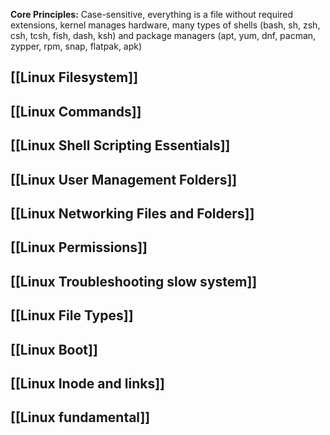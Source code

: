 **Core Principles:** Case-sensitive, everything is a file without required extensions, kernel manages hardware, many types of shells (bash, sh, zsh, csh, tcsh, fish, dash, ksh) and package managers (apt, yum, dnf, pacman, zypper, rpm, snap, flatpak, apk)

## [[Linux Filesystem]]
## [[Linux Commands]]
## [[Linux Shell Scripting Essentials]]
## [[Linux User Management Folders]]
## [[Linux Networking Files and Folders]]
## [[Linux Permissions]]
## [[Linux Troubleshooting slow system]]
## [[Linux File Types]]
## [[Linux Boot]]
## [[Linux Inode and links]]
## [[Linux fundamental]]

